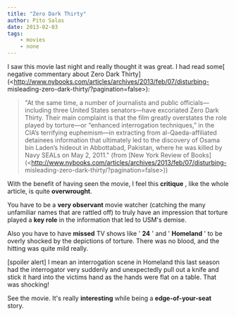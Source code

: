 ```yaml
---
title: "Zero Dark Thirty"
author: Pito Salas
date: 2013-02-03
tags:
    - movies
    - none
---
```




I saw this movie last night and really thought it was great. I had read some[
negative commentary about Zero Dark
Thirty](<http://www.nybooks.com/articles/archives/2013/feb/07/disturbing-
misleading-zero-dark-thirty/?pagination=false>):

> "At the same time, a number of journalists and public officials—including
> three United States senators—have excoriated Zero Dark Thirty. Their main
> complaint is that the film greatly overstates the role played by torture—or
> “enhanced interrogation techniques,” in the CIA’s terrifying euphemism—in
> extracting from al-Qaeda-affiliated detainees information that ultimately
> led to the discovery of Osama bin Laden’s hideout in Abbottabad, Pakistan,
> where he was killed by Navy SEALs on May 2, 2011." (from [New York Review of
> Books](<http://www.nybooks.com/articles/archives/2013/feb/07/disturbing-
> misleading-zero-dark-thirty/?pagination=false>))

With the benefit of having seen the movie, I feel this **critique** , like the
whole article, is quite **overwrought**.

You have to be a **very observant** movie watcher (catching the many
unfamiliar names that are rattled off) to truly have an impression that
torture played a **key role** in the information that led to USM's demise.

Also you have to have **missed** TV shows like ' **24** ' and ' **Homeland** '
to be overly shocked by the depictions of torture. There was no blood, and the
hitting was quite mild really.

[spoiler alert] I mean an interrogation scene in Homeland this last season had
the interrogator very suddenly and unexpectedly pull out a knife and stick it
hard into the victims hand as the hands were flat on a table. That was
shocking!

See the movie. It's really **interesting** while being a **edge-of-your-seat**
story.


